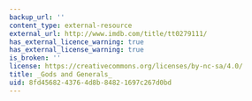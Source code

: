 ```yaml
---
backup_url: ''
content_type: external-resource
external_url: http://www.imdb.com/title/tt0279111/
has_external_licence_warning: true
has_external_license_warning: true
is_broken: ''
license: https://creativecommons.org/licenses/by-nc-sa/4.0/
title: _Gods and Generals_
uid: 8fd45682-4376-4d8b-8482-1697c267d0bd
---
```

